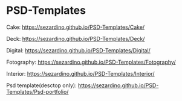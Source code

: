 # PSD-Templates

Cake: https://sezardino.github.io/PSD-Templates/Cake/

Deck: https://sezardino.github.io/PSD-Templates/Deck/

Digital: https://sezardino.github.io/PSD-Templates/Digital/

Fotography: https://sezardino.github.io/PSD-Templates/Fotography/

Interior: https://sezardino.github.io/PSD-Templates/Interior/

Psd template(desctop only): https://sezardino.github.io/PSD-Templates/Psd-portfolio/
